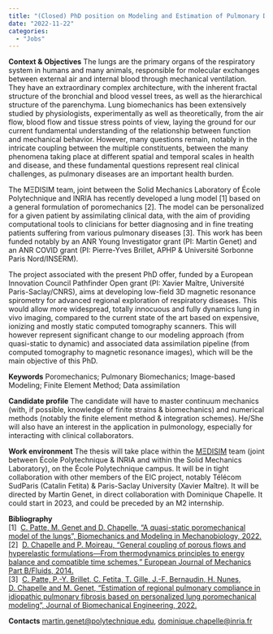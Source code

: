 ```yaml
---
title: "(Closed) PhD position on Modeling and Estimation of Pulmonary Dynamics"
date: "2022-11-22"
categories: 
  - "Jobs"
---
```


**Context & Objectives** The lungs are the primary organs of the respiratory system in humans and many animals, responsible for molecular exchanges between external air and internal blood through mechanical ventilation. They have an extraordinary complex architecture, with the inherent fractal structure of the bronchial and blood vessel trees, as well as the hierarchical structure of the parenchyma. Lung biomechanics has been extensively studied by physiologists, experimentally as well as theoretically, from the air flow, blood flow and tissue stress points of view, laying the ground for our current fundamental understanding of the relationship between function and mechanical behavior. However, many questions remain, notably in the intricate coupling between the multiple constituents, between the many phenomena taking place at different spatial and temporal scales in health and disease, and these fundamental questions represent real clinical challenges, as pulmonary diseases are an important health burden.

The MΞDISIM team, joint between the Solid Mechanics Laboratory of École Polytechnique and INRIA has recently developed a lung model \[1\] based on a general formulation of poromechanics \[2\]. The model can be personalized for a given patient by assimilating clinical data, with the aim of providing computational tools to clinicians for better diagnosing and in fine treating patients suffering from various pulmonary diseases \[3\]. This work has been funded notably by an ANR Young Investigator grant (PI: Martin Genet) and an ANR COVID grant (PI: Pierre-Yves Brillet, APHP & Université Sorbonne Paris Nord/INSERM).

The project associated with the present PhD offer, funded by a European Innovation Council Pathfinder Open grant (PI: Xavier Maître, Université Paris-Saclay/CNRS), aims at developing low-field 3D magnetic resonance spirometry for advanced regional exploration of respiratory diseases. This would allow more widespread, totally innocuous and fully dynamics lung in vivo imaging, compared to the current state of the art based on expensive, ionizing and mostly static computed tomography scanners. This will however represent significant change to our modeling approach (from quasi-static to dynamic) and associated data assimilation pipeline (from computed tomography to magnetic resonance images), which will be the main objective of this PhD.

**Keywords**
Poromechanics;
Pulmonary Biomechanics;
Image-based Modeling;
Finite Element Method;
Data assimilation

**Candidate profile** The candidate will have to master continuum mechanics (with, if possible, knowledge of finite strains & biomechanics) and numerical methods (notably the finite element method & integration schemes). He/She will also have an interest in the application in pulmonology, especially for interacting with clinical collaborators.

**Work environment** The thesis will take place within the [MΞDISIM](https://m3disim-lms.polytechnique.fr) team (joint between École Polytechnique & INRIA and within the Solid Mechanics Laboratory), on the École Polytechnique campus.
It will be in tight collaboration with other members of the EIC project, notably Télécom SudParis (Catalin Fetita) & Paris-Saclay University (Xavier Maître).
It will be directed by Martin Genet, in direct collaboration with Dominique Chapelle.
It could start in 2023, and could be preceded by an M2 internship.

**Bibliography**\
\[1\]  [C. Patte, M. Genet and D. Chapelle, “A quasi-static poromechanical model of the lungs”, Biomechanics and Modeling in Mechanobiology, 2022.](mailto:https://doi.org/10.1007/s10237-021-01547-0)\
\[2\]  [D. Chapelle and P. Moireau, “General coupling of porous flows and hyperelastic formulations—From thermodynamics principles to energy balance and compatible time schemes,” European Journal of Mechanics Part B/Fluids, 2014.](https://doi.org/10.1016/j.euromechflu.2014.02.009)\
\[3\]  [C. Patte, P.-Y. Brillet, C. Fetita, T. Gille, J.-F. Bernaudin, H. Nunes, D. Chapelle and M. Genet, “Estimation of regional pulmonary compliance in idiopathic pulmonary fibrosis based on personalized lung poromechanical modeling”, Journal of Biomechanical Engineering, 2022.](mailto:https://doi.org/10.1115/1.4054106)

**Contacts**
[martin.genet@polytechnique.edu](mailto:martin.genet@polytechnique.edu), [dominique.chapelle@inria.fr](mailto:dominique.chapelle@inria.fr)
